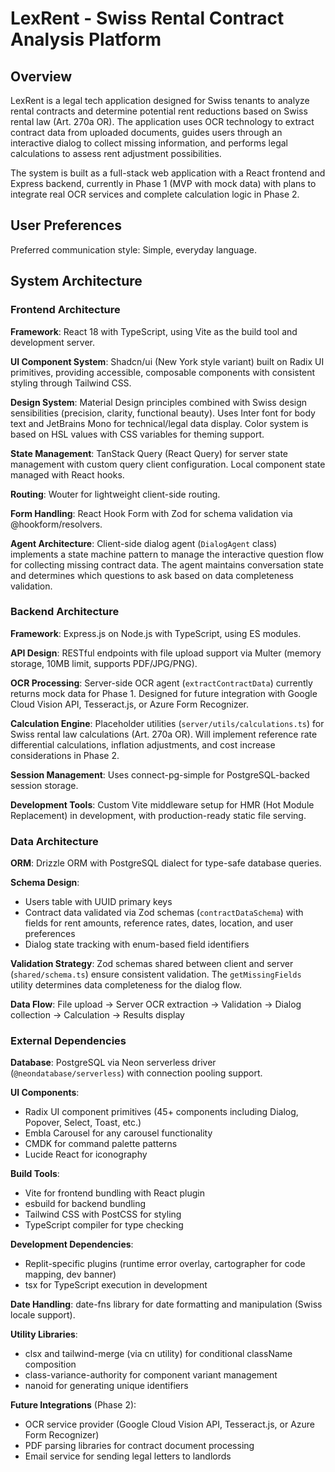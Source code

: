 # LexRent - Swiss Rental Contract Analysis Platform

## Overview

LexRent is a legal tech application designed for Swiss tenants to analyze rental contracts and determine potential rent reductions based on Swiss rental law (Art. 270a OR). The application uses OCR technology to extract contract data from uploaded documents, guides users through an interactive dialog to collect missing information, and performs legal calculations to assess rent adjustment possibilities.

The system is built as a full-stack web application with a React frontend and Express backend, currently in Phase 1 (MVP with mock data) with plans to integrate real OCR services and complete calculation logic in Phase 2.

## User Preferences

Preferred communication style: Simple, everyday language.

## System Architecture

### Frontend Architecture

**Framework**: React 18 with TypeScript, using Vite as the build tool and development server.

**UI Component System**: Shadcn/ui (New York style variant) built on Radix UI primitives, providing accessible, composable components with consistent styling through Tailwind CSS.

**Design System**: Material Design principles combined with Swiss design sensibilities (precision, clarity, functional beauty). Uses Inter font for body text and JetBrains Mono for technical/legal data display. Color system is based on HSL values with CSS variables for theming support.

**State Management**: TanStack Query (React Query) for server state management with custom query client configuration. Local component state managed with React hooks.

**Routing**: Wouter for lightweight client-side routing.

**Form Handling**: React Hook Form with Zod for schema validation via @hookform/resolvers.

**Agent Architecture**: Client-side dialog agent (`DialogAgent` class) implements a state machine pattern to manage the interactive question flow for collecting missing contract data. The agent maintains conversation state and determines which questions to ask based on data completeness validation.

### Backend Architecture

**Framework**: Express.js on Node.js with TypeScript, using ES modules.

**API Design**: RESTful endpoints with file upload support via Multer (memory storage, 10MB limit, supports PDF/JPG/PNG).

**OCR Processing**: Server-side OCR agent (`extractContractData`) currently returns mock data for Phase 1. Designed for future integration with Google Cloud Vision API, Tesseract.js, or Azure Form Recognizer.

**Calculation Engine**: Placeholder utilities (`server/utils/calculations.ts`) for Swiss rental law calculations (Art. 270a OR). Will implement reference rate differential calculations, inflation adjustments, and cost increase considerations in Phase 2.

**Session Management**: Uses connect-pg-simple for PostgreSQL-backed session storage.

**Development Tools**: Custom Vite middleware setup for HMR (Hot Module Replacement) in development, with production-ready static file serving.

### Data Architecture

**ORM**: Drizzle ORM with PostgreSQL dialect for type-safe database queries.

**Schema Design**: 
- Users table with UUID primary keys
- Contract data validated via Zod schemas (`contractDataSchema`) with fields for rent amounts, reference rates, dates, location, and user preferences
- Dialog state tracking with enum-based field identifiers

**Validation Strategy**: Zod schemas shared between client and server (`shared/schema.ts`) ensure consistent validation. The `getMissingFields` utility determines data completeness for the dialog flow.

**Data Flow**: File upload → Server OCR extraction → Validation → Dialog collection → Calculation → Results display

### External Dependencies

**Database**: PostgreSQL via Neon serverless driver (`@neondatabase/serverless`) with connection pooling support.

**UI Components**: 
- Radix UI component primitives (45+ components including Dialog, Popover, Select, Toast, etc.)
- Embla Carousel for any carousel functionality
- CMDK for command palette patterns
- Lucide React for iconography

**Build Tools**:
- Vite for frontend bundling with React plugin
- esbuild for backend bundling
- Tailwind CSS with PostCSS for styling
- TypeScript compiler for type checking

**Development Dependencies**:
- Replit-specific plugins (runtime error overlay, cartographer for code mapping, dev banner)
- tsx for TypeScript execution in development

**Date Handling**: date-fns library for date formatting and manipulation (Swiss locale support).

**Utility Libraries**:
- clsx and tailwind-merge (via cn utility) for conditional className composition
- class-variance-authority for component variant management
- nanoid for generating unique identifiers

**Future Integrations** (Phase 2):
- OCR service provider (Google Cloud Vision API, Tesseract.js, or Azure Form Recognizer)
- PDF parsing libraries for contract document processing
- Email service for sending legal letters to landlords